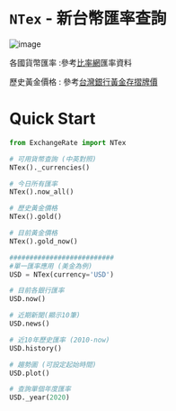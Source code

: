 # `NTex` - 新台幣匯率查詢

![image](https://img.shields.io/badge/python-3.7-blue.svg)

各國貨幣匯率 :參考[比率網](https://www.findrate.tw/)匯率資料

歷史黃金價格 : 參考[台灣銀行黃金存摺牌價](https://rate.bot.com.tw/gold/passbook?Lang=zh-TW)

# Quick Start

```python
from ExchangeRate import NTex

# 可用貨幣查詢 (中英對照)
NTex()._currencies()

# 今日所有匯率
NTex().now_all()

# 歷史黃金價格
NTex().gold()

# 目前黃金價格
NTex().gold_now()

########################## 
#單一匯率應用 (美金為例)
USD = NTex(currency='USD')

# 目前各銀行匯率
USD.now()

# 近期新聞(顯示10筆)
USD.news()

# 近10年歷史匯率 (2010-now)
USD.history()

# 趨勢圖 (可設定起始時間)
USD.plot()

# 查詢單個年度匯率
USD._year(2020)
```
